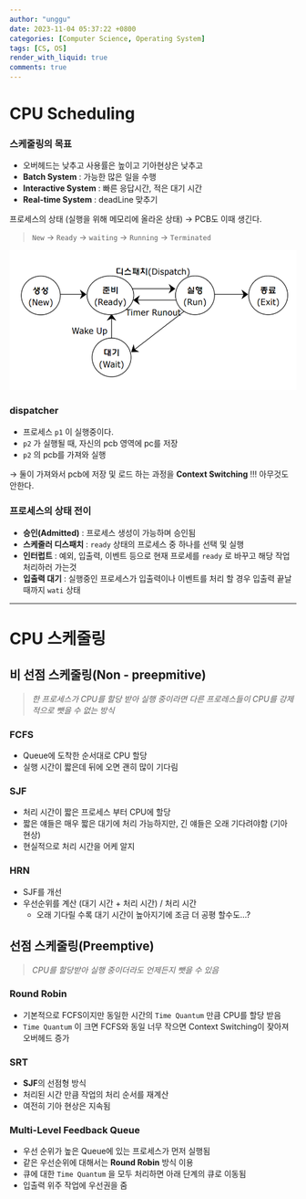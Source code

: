 ```yaml
---
author: "unggu"
date: 2023-11-04 05:37:22 +0800
categories: [Computer Science, Operating System]
tags: [CS, OS]
render_with_liquid: true
comments: true
---
```

# CPU Scheduling

### 스케줄링의 목표

- 오버헤드는 낮추고 사용률은 높이고 기아현상은 낮추고
- **Batch System** : 가능한 많은 일을 수행
- **Interactive System** : 빠른 응답시간, 적은 대기 시간
- **Real-time System** : deadLine 맞추기

프로세스의 상태 (실행을 위해 메모리에 올라온 상태) → PCB도 이때 생긴다.

> `New` → `Ready` → `waiting` → `Running` → `Terminated`
> 

![Untitled](CPU%20Scheduling%20dc2a1e24ac804113b8bcc3e85d784e7e/Untitled.png)

### dispatcher

- 프로세스 `p1` 이 실행중이다.
- `p2` 가 실행될 때, 자신의 pcb 영역에 pc를 저장
- `p2` 의 pcb를 가져와 실행

→ 둘이 가져와서 pcb에 저장 및 로드 하는 과정을 **Context Switching** !!! 아무것도 안한다.

### 프로세스의 상태 전이

- **승인(Admitted)** : 프로세스 생성이 가능하며 승인됨
- **스케줄러 디스패치** : `ready` 상태의 프로세스 중 하나를 선택 및 실행
- **인터럽트** : 예외, 입출력, 이벤트 등으로 현재 프로세를 `ready` 로 바꾸고 해당 작업 처리하러 가는것
- **입출력 대기** : 실행중인 프로세스가 입출력이나 이벤트를 처리 할 경우 입출력 끝날때까지 `wati` 상태

---

# CPU 스케줄링

## 비 선점 스케줄링(Non - preepmitive)

> *한 프로세스가 CPU를 할당 받아 실행 중이라면 다른 프로레스들이 CPU를 강제적으로 뺏을 수 없는 방식*
> 

### **FCFS**

- Queue에 도착한 순서대로 CPU 할당
- 실행 시간이 짧은데 뒤에 오면 괜히 많이 기다림

### SJF

- 처리 시간이 짧은 프로세스 부터 CPU에 할당
- 짧은 얘들은 매우 짧은 대기에 처리 가능하지만, 긴 얘들은 오래 기다려야함 (기아 현상)
- 현실적으로 처리 시간을 어케 알지

### HRN

- SJF를 개선
- 우선순위를 계산 (대기 시간 + 처리 시간) / 처리 시간
    - 오래 기다릴 수록 대기 시간이 높아지기에 조금 더 공평 할수도…?

## 선점 스케줄링(Preemptive)

> *CPU를 할당받아 실행 중이더라도 언제든지 뺏을 수 있음*
> 

### Round Robin

- 기본적으로 FCFS이지만 동일한 시간의 `Time Quantum` 만큼 CPU를 할당 받음
- `Time Quantum` 이 크면 FCFS와 동일 너무 작으면 Context Switching이 잦아져 오버헤드 증가

### SRT

- **SJF**의 선점형 방식
- 처리된 시간 만큼 작업의 처리 순서를 재계산
- 여전히 기아 현상은 지속됨

### Multi-Level Feedback Queue

- 우선 순위가 높은 Queue에 있는 프로세스가 먼저 실행됨
- 같은 우선순위에 대해서는 **Round Robin** 방식 이용
- 큐에 대한 `Time Quantum` 을 모두 처리하면 아래 단계의 큐로 이동됨
- 입출력 위주 작업에 우선권을 줌